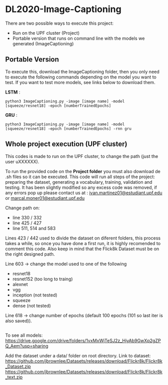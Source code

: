 # DL2020-Image-Captioning

There are two possible ways to execute this project:
 - Run on the UPF cluster (Project)
 - Portable version that runs on command line with the models we generated (ImageCaptioning)

## Portable Version
To execute this, download the ImageCaptioning folder, then you only need to execute the following commands depending on 
the model you want to test. If you want to test more models, see links below to download them.

**LSTM** : 

`python3 ImageCaptioning.py -image [image name] -model [squeeze/resnet18] -epoch [numberTrainedEpochs]`

**GRU**  : 

`python3 ImageCaptioning.py -image [image name] -model [squeeze/resnet18] -epoch [numberTrainedEpochs] -rnn gru`

## Whole project execution (UPF cluster)
This codes is made to run on the UPF cluster, to change the path (just the user uXXXXXX).

To run the provided code on the **Project folder** you must also download de .sh files so it can be executed.
This code will run all steps of the project: preparing the dataset, generating a vocabulary, training, validation and testing.
It has been slightly modified so any excess code was removed, if any errors pop up please contact us at : 
ivan.martinez01@estudiant.upf.edu or marcal.moner01@estudiant.upf.edu

Change path on: 
 - line 330 / 332
 - line 425 / 427
 - line 511, 514 and 583 

Lines 423 / 442 used to divide the dataset on diferent folders, this process takes a while, so once you have done a first
run, it is highly recomended to comment this code. Also keep in mind that the Flick8k Dataset must be on the right designed 
path.

Line 603 -> change the model used to one of the following 
 - resnet18
 - resnet152 (too long to traing)
 - alexnet
 - vgg
 - inception (not tested)
 - squeeze
 - dense (not tested)

Line 618 -> change number of epochs (default 100 epochs (101 so last iter is also saved)).

##

To see all models:
https://drive.google.com/drive/folders/1vxMxWjTeSJ2z_HjyAb9GwXp2gZPQ_Aem?usp=sharing

Add the dataset under a data/ folder on root directory. Link to dataset:
https://github.com/jbrownlee/Datasets/releases/download/Flickr8k/Flickr8k_Dataset.zip
https://github.com/jbrownlee/Datasets/releases/download/Flickr8k/Flickr8k_text.zip
